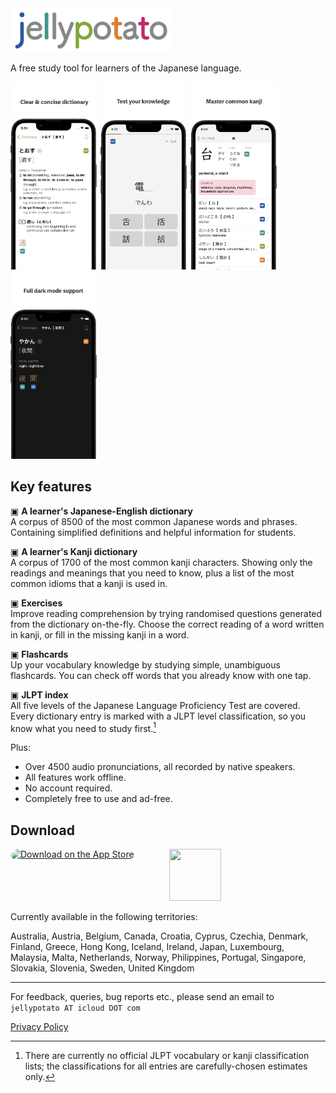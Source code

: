 <picture>
  <img alt="jellypotato logo" src="assets/jellypotatologoheader.png" width="260" height="70">
</picture>

A free study tool for learners of the Japanese language.

<picture>
  <a href="assets/appstore_dictionary_65.png"><img alt="screenshot 2" src="assets/appstore_dictionary_65.png" width="140" height="300"></a>
</picture>
<picture>
  <a href="assets/appstore_exercise_65.png"><img alt="screenshot 3" src="assets/appstore_exercise_65.png" width="140" height="300"></a>
</picture>
<picture>
  <a href="assets/appstore_kanji_65.png"><img alt="screenshot 4" src="assets/appstore_kanji_65.png" width="140" height="300"></a>
</picture>
<picture>
  <a href="assets/appstore_darkmode_65.png"><img alt="screenshot 1" src="assets/appstore_darkmode_65.png" width="140" height="300"></a>
</picture>

## Key features

▣ **A learner's Japanese-English dictionary**<br>
A corpus of 8500 of the most common Japanese words and phrases. Containing simplified definitions and helpful information for students. 

▣ **A learner's Kanji dictionary**<br>
A corpus of 1700 of the most common kanji characters. Showing only the readings and meanings that you need to know, plus a list of the most common idioms that a kanji is used in.

▣ **Exercises**<br>
Improve reading comprehension by trying randomised questions generated from the dictionary on-the-fly. Choose the correct reading of a word written in kanji, or fill in the missing kanji in a word. 

▣ **Flashcards**<br>
Up your vocabulary knowledge by studying simple, unambiguous flashcards. You can check off words that you already know with one tap. 

▣ **JLPT index**<br>
All five levels of the Japanese Language Proficiency Test are covered. Every dictionary entry is marked with a JLPT level classification, so you know what you need to study first.[^1]

Plus:

* Over 4500 audio pronunciations, all recorded by native speakers.
* All features work offline.
* No account required.
* Completely free to use and ad-free.

## Download

<p float="middle">
<a href="https://apps.apple.com/gb/app/jelly-potato/id1669584186?itsct=apps_box_badge&amp;itscg=30200" style="display: inline-block; overflow: hidden; border-radius: 13px; width: 250px; height: 83px;"><img src="https://tools.applemediaservices.com/api/badges/download-on-the-app-store/black/en-us?size=250x83&amp;releaseDate=1676678400" alt="Download on the App Store" style="border-radius: 13px; width: 250px; height: 83px;"></a>
<img src="https://tools-qr-production.s3.amazonaws.com/output/apple-toolbox/299bcc0ba83c8c91bff9c3123d0e3e47/663e39916d67d86eb91772926997719d.png" width="83" height="83">
</p>

<p>
Currently available in the following territories:<br>

Australia, Austria, Belgium, Canada, Croatia, Cyprus, Czechia, Denmark, Finland, Greece, Hong Kong, Iceland, Ireland, Japan, Luxembourg, Malaysia, Malta, Netherlands, Norway, Philippines, Portugal, Singapore, Slovakia, Slovenia, Sweden, United Kingdom
</p>

[^1]: There are currently no official JLPT vocabulary or kanji classification lists; the classifications for all entries are carefully-chosen estimates only.

---

For feedback, queries, bug reports etc., please send an email to `jellypotato AT icloud DOT com`

[Privacy Policy](privacypolicy.md)
